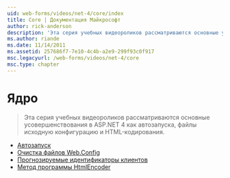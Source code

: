 ```yaml
---
uid: web-forms/videos/net-4/core/index
title: Core | Документация Майкрософт
author: rick-anderson
description: 'Эта серия учебных видеороликов рассматриваются основные усовершенствования в ASP.NET 4 как автозапуска, файлы исходную конфигурацию и HTML-кодирования.'
ms.author: riande
ms.date: 11/14/2011
ms.assetid: 257686f7-7e10-4c4b-a2e9-299f93c0f917
msc.legacyurl: /web-forms/videos/net-4/core
msc.type: chapter
---
```

<a name="core"></a>Ядро
====================
> Эта серия учебных видеороликов рассматриваются основные усовершенствования в ASP.NET 4 как автозапуска, файлы исходную конфигурацию и HTML-кодирования.


- [Автозапуск](aspnet-4-quick-hit-auto-start.md)
- [Очистка файлов Web.Config](aspnet-4-quick-hit-clean-webconfig-files.md)
- [Прогнозируемые идентификаторы клиентов](aspnet-4-quick-hit-predictable-client-ids.md)
- [Метод программы HtmlEncoder](aspnet-4-quick-hit-the-htmlencoder-utility-method.md)

